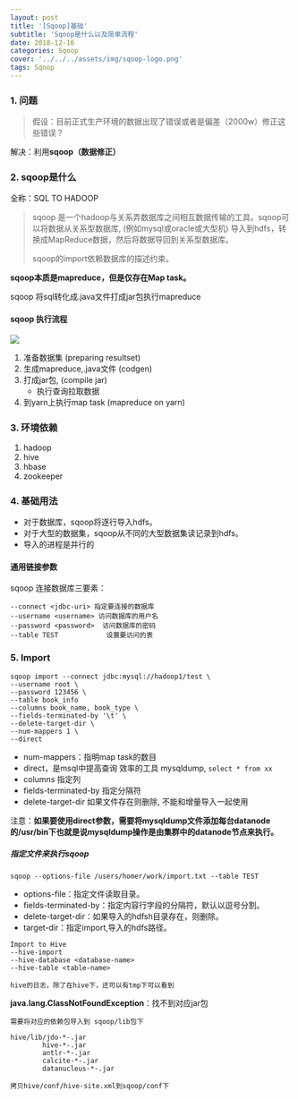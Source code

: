 ```yaml
---
layout: post
title: '[Sqoop]基础'
subtitle: 'Sqoop是什么以及简单流程'
date: 2018-12-16
categories: Sqoop
cover: '../../../assets/img/sqoop-logo.png'
tags: Sqoop
---
```


### 1. 问题

> 假设：目前正式生产环境的数据出现了错误或者是偏差（2000w）修正这些错误？    

解决：利用**sqoop（数据修正）**

### 2. sqoop是什么
全称：SQL TO HADOOP
> sqoop 是一个hadoop与关系弄数据库之间相互数据传输的工具。sqoop可以将数据从关系型数据库, (例如mysql或oracle或大型机) 导入到hdfs，转换成MapReduce数据，然后将数据导回到关系型数据库。  
>
> sqoop的import依赖数据库的描述约束。

**sqoop本质是mapreduce，但是仅存在Map task。**   

sqoop 将sql转化成.java文件打成jar包执行mapreduce

#### sqoop 执行流程
<img src='https://xlactive-1258062314.cos.ap-chengdu.myqcloud.com/sqoop%E5%A4%84%E7%90%86%E6%B5%81%E7%A8%8B.png' />

1. 准备数据集 (preparing resultset)
2. 生成mapreduce,.java文件 (codgen)
3. 打成jar包, (compile jar) 
    - 执行查询拉取数据
4. 到yarn上执行map task (mapreduce on yarn)

### 3. 环境依赖
1. hadoop
2. hive
3. hbase
4. zookeeper

### 4. 基础用法
- 对于数据库，sqoop将逐行导入hdfs。
- 对于大型的数据集，sqoop从不同的大型数据集读记录到hdfs。
- 导入的进程是并行的

#### 通用链接参数
sqoop 连接数据库三要素：
```
--connect <jdbc-uri> 指定要连接的数据库
--username <username> 访问数据库的用户名
--password <password>  访问数据库的密码
--table TEST			设置要访问的表
```

### 5. Import

```
sqoop import --connect jdbc:mysql://hadoop1/test \
--username root \
--password 123456 \
--table book_info
--columns book_name, book_type \
--fields-terminated-by '\t' \
--delete-target-dir \
--num-mappers 1 \
--direct
```
- num-mappers：指明map task的数目
- direct，是msql中提高查询 效率的工具 mysqldump, `select * from xx`
- columns 指定列
- fields-terminated-by 指定分隔符
- delete-target-dir  如果文件存在则删除, 不能和增量导入一起使用

注意：**如果要使用direct参数，需要将mysqldump文件添加每台datanode的/usr/bin下也就是说mysqldump操作是由集群中的datanode节点来执行。**   


##### 指定文件来执行sqoop
```
sqoop --options-file /users/homer/work/import.txt --table TEST  
```

- options-file：指定文件读取目录。
- fields-terminated-by：指定内容行字段的分隔符，默认以逗号分割。
- delete-target-dir：如果导入的hdfsh目录存在，则删除。
- target-dir：指定import,导入的hdfs路径。

```
Import to Hive
--hive-import
--hive-database <database-name>
--hive-table <table-name>

hive的日志，除了在hive下，还可以有tmp下可以看到
```

**java.lang.ClassNotFoundException**：找不到对应jar包  
```
需要将对应的依赖包导入到 sqoop/lib包下

hive/lib/jdo-*-.jar 
        hive-*-.jar
        antlr-*-.jar
		calcite-*-.jar
		datanucleus-*-.jar
		
拷贝hive/conf/hive-site.xml到sqoop/conf下
```

